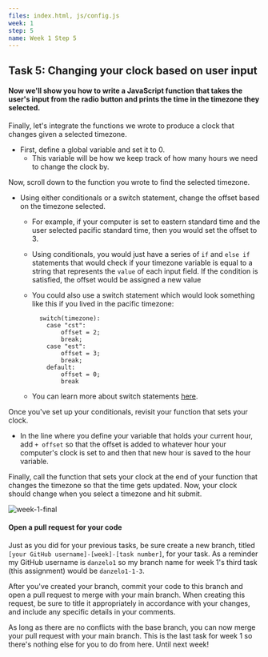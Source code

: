 ```yaml
---
files: index.html, js/config.js
week: 1
step: 5
name: Week 1 Step 5
---
```


## Task 5: Changing your clock based on user input

#### Now we'll show you how to write a JavaScript function that takes the user's input from the radio button and prints the time in the timezone they selected.

Finally, let's integrate the functions we wrote to produce a clock that changes given a selected timezone.

- First, define a global variable and set it to 0.  
  - This variable will be how we keep track of how many hours we need to change the clock by.

Now, scroll down to the function you wrote to find the selected timezone. 

- Using either conditionals or a switch statement, change the offset based on the timezone selected.  

  - For example, if your computer is set to eastern standard time and the user selected pacific standard time, then you would set the offset to 3.

  - Using conditionals, you would just have a series of `if`  and `else if` statements that would check if your timezone variable is equal to a string that represents the `value` of each input field.  If the condition is satisfied, the offset would be assigned a new value

  - You could also use a switch statement which would look something like this if you lived in the pacific timezone:

    ```{javascript}
      switch(timezone):
        case "cst":
        	offset = 2;
        	break;
        case "est":
        	offset = 3;
        	break;
        default:
        	offset = 0;
        	break
    ```

  - You can learn more about switch statements [here](https://www.w3schools.com/js/js_switch.asp).

Once you've set up your conditionals, revisit your function that sets your clock.  

- In the line where you define your variable that holds your current hour, add `+ offset` so that the offset is added to whatever hour your computer's clock is set to and then that new hour is saved to the hour variable.

Finally, call the function that sets your clock at the end of your function that changes the timezone so that the time gets updated. Now, your clock should change when you select a timezone and hit submit.

![week-1-final](https://user-images.githubusercontent.com/32557138/106408005-606b6180-640b-11eb-8cb3-8108d3c063f0.png)

#### Open a pull request for your code

Just as you did for your previous tasks, be sure create a new branch, titled `[your GitHub username]-[week]-[task number]`, for your task.  As a reminder my GitHub username is `danzelo1` so my branch name for week 1's third task (this assignment) would be `danzelo1-1-3`.

After you've created your branch, commit your code to this branch and open a pull request to merge with your main branch.  When creating this request, be sure to title it appropriately in accordance with your changes, and include any specific details in your comments.

As long as there are no conflicts with the base branch, you can now merge your pull request with your main branch. This is the last task for week 1 so there's nothing else for you to do from here.  Until next week!
